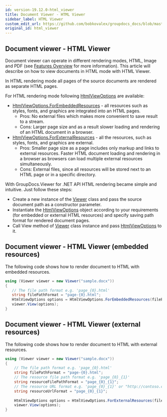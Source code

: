 ```yaml
---
id: version-19.12.0-html_viewer
title: Document Viewer - HTML Viewer
sidebar_label: HTML Viewer
custom_edit_url: https://github.com/bobkovalex/groupdocs_docs/blob/master/docs/html_viewer.md
original_id: html_viewer
---
```


## Document viewer - HTML Viewer
Document viewer can operate in different rendering modes, HTML, Image and PDF (see [Features Overview](https://wiki.lisbon.dynabic.com/display/viewer/Features+Overview) for more information).
This article will describe on how to view documents in HTML mode with HTML Viewer.

In HTML rendering mode all pages of the source documents are rendered as separate HTML pages. 

For HTML rendering mode following [HtmlViewOptions](https://apireference.groupdocs.com/net/viewer/groupdocs.viewer.options/htmlviewoptions) are available:
* [HtmlViewOptions.ForEmbeddedResources](https://apireference.groupdocs.com/net/viewer/groupdocs.viewer.options/htmlviewoptions/methods/forembeddedresources) - all resources such as styles, fonts, and graphics are integrated into an HTML pages.
  * Pros: No external files which makes more convenient to save result to a stream.
  * Cons: Larger page size and as a result slower loading and rendering of an HTML document in a browser.
* [HtmlViewOptions.ForExternalResources](https://apireference.groupdocs.com/net/viewer/groupdocs.viewer.options/htmlviewoptions/methods/forexternalresources) - all the resources, such as styles, fonts, and graphics are external.
  * Pros: Smaller page size as a page includes only markup and links to external resources. Faster HTML document loading and rendering in a browser as browsers can load multiple external resources simultaneously.
  * Cons: External files, since all resources will be stored next to an HTML page or in a specific directory.

With GroupDocs.Viewer for .NET API HTML rendering became simple and intuitive. Just follow these steps:
* Create a new instance of the [Viewer](https://apireference.groupdocs.com/net/viewer/groupdocs.viewer/viewer) class and pass the source document path as a constructor parameter.
* Instantiate the [HtmlViewOptions](https://apireference.groupdocs.com/net/viewer/groupdocs.viewer.options/htmlviewoptions) object according to your requirements (for embedded or external HTML resources) and specify saving path format for rendered document pages.
* Call View method of [Viewer](https://apireference.groupdocs.com/net/viewer/groupdocs.viewer/viewer) class instance and pass [HtmlViewOptions](https://apireference.groupdocs.com/net/viewer/groupdocs.viewer.options/htmlviewoptions) to it. 

## Document viewer - HTML Viewer (embedded resources)

The following code shows how to render document to HTML with embedded resources.

```CS
using (Viewer viewer = new Viewer("sample.docx"))
{
   // The file path format e.g. 'page_{0}.html'
   string filePathFormat = "page-{0}.html";
   HtmlViewOptions options = HtmlViewOptions.ForEmbeddedResources(filePathFormat);
   viewer.View(options);
}
```

## Document viewer - HTML Viewer (external resources)

The following code shows how to render document to HTML with external resources.

```CS
using (Viewer viewer = new Viewer("sample.docx"))
{
    // The file path format e.g. 'page_{0}.html'
    string filePathFormat = "page-{0}.html";
    // The resource file path format e.g. 'page_{0}_{1}'
    string resourceFilePathFormat = "page_{0}_{1}"; 
    // The resource URL format e.g. 'page_{0}_{1}' or "http://contoso.com/page_{0}/resource_{1}"
    string resourceUrlFormat = "page_{0}_{1}";
 
    HtmlViewOptions options = HtmlViewOptions.ForExternalResources(filePathFormat, resourceFilePathFormat, resourceUrlFormat);
    viewer.View(options);
}
```